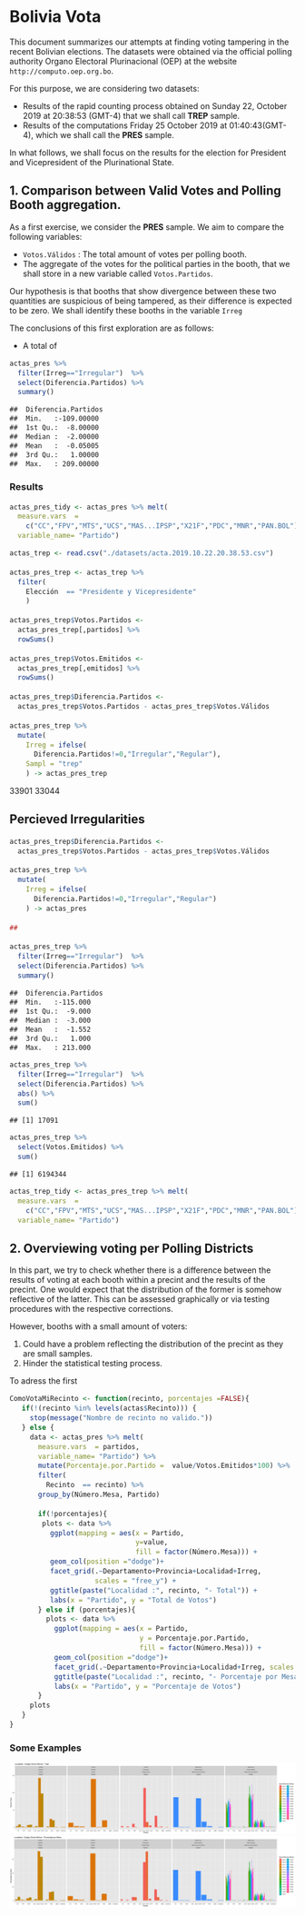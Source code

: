 Bolivia Vota
================

This document summarizes our attempts at finding voting tampering in the
recent Bolivian elections. The datasets were obtained via the official
polling authority Organo Electoral Plurinacional (OEP) at the website
`http://computo.oep.org.bo`.

For this purpose, we are considering two datasets:

  - Results of the rapid counting process obtained on Sunday 22, October
    2019 at 20:38:53 (GMT-4) that we shall call **TREP** sample.
  - Results of the computations Friday 25 October 2019 at
    01:40:43(GMT-4), which we shall call the **PRES** sample.

In what follows, we shall focus on the results for the election for
President and Vicepresident of the Plurinational State.

## 1\. Comparison between Valid Votes and Polling Booth aggregation.

As a first exercise, we consider the **PRES** sample. We aim to compare
the following variables:

  - `Votos.Válidos` : The total amount of votes per polling booth.
  - The aggregate of the votes for the political parties in the booth,
    that we shall store in a new variable called `Votos.Partidos`.

Our hypothesis is that booths that show divergence between these two
quantities are suspicious of being tampered, as their difference is
expected to be zero. We shall identify these booths in the variable
`Irreg`

The conclusions of this first exploration are as follows:

  - A total of

<!-- end list -->

``` r
actas_pres %>% 
  filter(Irreg=="Irregular")  %>%
  select(Diferencia.Partidos) %>%
  summary()
```

    ##  Diferencia.Partidos 
    ##  Min.   :-109.00000  
    ##  1st Qu.:  -8.00000  
    ##  Median :  -2.00000  
    ##  Mean   :  -0.05005  
    ##  3rd Qu.:   1.00000  
    ##  Max.   : 209.00000

### Results

``` r
actas_pres_tidy <- actas_pres %>% melt(
  measure.vars  = 
    c("CC","FPV","MTS","UCS","MAS...IPSP","X21F","PDC","MNR","PAN.BOL"),
  variable_name= "Partido")
```

``` r
actas_trep <- read.csv("./datasets/acta.2019.10.22.20.38.53.csv")

actas_pres_trep <- actas_trep %>%  
  filter(
    Elección  == "Presidente y Vicepresidente"
    ) 

actas_pres_trep$Votos.Partidos <- 
  actas_pres_trep[,partidos] %>% 
  rowSums()

actas_pres_trep$Votos.Emitidos <- 
  actas_pres_trep[,emitidos] %>% 
  rowSums()

actas_pres_trep$Diferencia.Partidos <- 
  actas_pres_trep$Votos.Partidos - actas_pres_trep$Votos.Válidos

actas_pres_trep %>% 
  mutate(
    Irreg = ifelse(
      Diferencia.Partidos!=0,"Irregular","Regular"),
    Sampl = "trep"
    ) -> actas_pres_trep
```

33901 33044

## Percieved Irregularities

``` r
actas_pres_trep$Diferencia.Partidos <- 
  actas_pres_trep$Votos.Partidos - actas_pres_trep$Votos.Válidos

actas_pres_trep %>% 
  mutate(
    Irreg = ifelse(
      Diferencia.Partidos!=0,"Irregular","Regular") 
    ) -> actas_pres

## 

actas_pres_trep %>% 
  filter(Irreg=="Irregular")  %>%
  select(Diferencia.Partidos) %>%
  summary()
```

    ##  Diferencia.Partidos
    ##  Min.   :-115.000   
    ##  1st Qu.:  -9.000   
    ##  Median :  -3.000   
    ##  Mean   :  -1.552   
    ##  3rd Qu.:   1.000   
    ##  Max.   : 213.000

``` r
actas_pres_trep %>% 
  filter(Irreg=="Irregular")  %>%
  select(Diferencia.Partidos) %>%
  abs() %>%
  sum() 
```

    ## [1] 17091

``` r
actas_pres_trep %>% 
  select(Votos.Emitidos) %>% 
  sum() 
```

    ## [1] 6194344

``` r
actas_trep_tidy <- actas_pres_trep %>% melt(
  measure.vars  = 
    c("CC","FPV","MTS","UCS","MAS...IPSP","X21F","PDC","MNR","PAN.BOL"),
  variable_name= "Partido")
```

## 2\. Overviewing voting per Polling Districts

In this part, we try to check whether there is a difference between the
results of voting at each booth within a precint and the results of the
precint. One would expect that the distribution of the former is somehow
reflective of the latter. This can be assessed graphically or via
testing procedures with the respective corrections.

However, booths with a small amount of voters:

1.  Could have a problem reflecting the distribution of the precint as
    they are small samples.
2.  Hinder the statistical testing process.

To adress the first

``` r
ComoVotaMiRecinto <- function(recinto, porcentajes =FALSE){
   if(!(recinto %in% levels(actas$Recinto))) {
     stop(message("Nombre de recinto no valido."))
   } else {
     data <- actas_pres %>% melt(
       measure.vars  = partidos,
       variable_name= "Partido") %>%
       mutate(Porcentaje.por.Partido =  value/Votos.Emitidos*100) %>%
       filter(
         Recinto  == recinto) %>%
       group_by(Número.Mesa, Partido)
       
       if(!porcentajes){
        plots <- data %>% 
          ggplot(mapping = aes(x = Partido, 
                               y=value, 
                               fill = factor(Número.Mesa))) +
          geom_col(position ="dodge")+
          facet_grid(.~Departamento+Provincia+Localidad+Irreg, 
                     scales = "free_y") + 
          ggtitle(paste("Localidad :", recinto, "- Total")) + 
          labs(x = "Partido", y = "Total de Votos")
       } else if (porcentajes){
         plots <- data %>% 
           ggplot(mapping = aes(x = Partido, 
                                y = Porcentaje.por.Partido, 
                                fill = factor(Número.Mesa))) +
           geom_col(position ="dodge")+
           facet_grid(.~Departamento+Provincia+Localidad+Irreg, scales = "free_y") + 
           ggtitle(paste("Localidad :", recinto, "- Porcentaje por Mesa"))+ 
           labs(x = "Partido", y = "Porcentaje de Votos")
       }
     plots
   }
}
```

### Some Examples

![](BoliviaVotes_files/figure-gfm/unnamed-chunk-17-1.png)<!-- -->![](BoliviaVotes_files/figure-gfm/unnamed-chunk-17-2.png)<!-- -->
